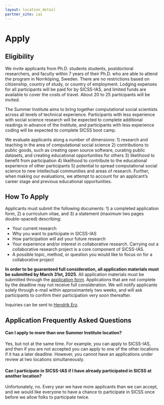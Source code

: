 ```yaml
---
layout: location_detail
partner_site: ias
---
```


[//]: # (Update the following info to match your location!)

# Apply

## Eligibility

We invite applicants from Ph.D. students students, postdoctoral researchers, and faculty within 7 years of their Ph.D. who are able to attend the program in Norrköping, Sweden. There are no restrictions based on citizenship, country of study, or country of employment. Lodging expenses for all participants will be paid for by SICSS-IAS, and limited funds are available to cover the costs of travel.  About 20 to 25 participants will be invited.  

The Summer Institute aims to bring together computational social scientists across all levels of technical experience. Participants with less experience with social science research will be expected to complete additional readings in advance of the Institute, and participants with less experience coding will be expected to complete SICSS boot camp.

We evaluate applicants along a number of dimensions: 1) research and teaching in the area of computational social science 2) contributions to public goods, such as creating open source software, curating public datasets, and creating educational opportunities for others 3) likelihood to benefit from participation 4) likelihood to contribute to the educational experience of other participants 5) potential to spread computational social science to new intellectual communities and areas of research. Further, when making our evaluations, we attempt to account for an applicant’s career stage and previous educational opportunities.

## How To Apply

Applicants must submit the following documents: 1) a completed application form, 2) a curriculum vitae, and 3) a statement (maximum two pages double-spaced) describing: 

- Your current research
- Why you want to participate in SICSS-IAS
- How participation will aid your future research
- Your experience and/or interest in collaborative research. Carrying out a collaborative research project is a core component of SICSS-IAS.
- A possible topic, method, or question you would like to focus on for a collaborative project

**In order to be guaranteed full consideration, all application materials must be submitted by March 31st, 2025.** All application materials must be submitted through the [application form](https://forms.office.com/e/BTUfKCM2sa). Applications that are not complete by the deadline may not receive full consideration. We will notify applicants solely through e-mail within approximantely two weeks, and will ask participants to confirm their participation very soon thereafter.

Inquiries can be sent to [Hendrik Erz](hendrik.erz@liu.se).

## Application Frequently Asked Questions

#### Can I apply to more than one Summer Institute location?

Yes, but not at the same time. For example, you can apply to SICSS-IAS, and then if you are not accepted you can apply to one of the other locations if it has a later deadline. However, you cannot have an applications under review at two locations simultaneously.

#### Can I participate in SICSS-IAS if I have already participated in SICSS at another location?

Unfortunately, no. Every year we have more applicants than we can accept, and we would like everyone to have a chance to participate in SICSS once before we allow folks to participate twice.
